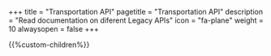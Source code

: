 +++
title = "Transportation API"
pagetitle = "Transportation API"
description = "Read documentation on diferent Legacy APIs"
icon = "fa-plane" 
weight = 10
alwaysopen = false
+++

{{%custom-children%}}
